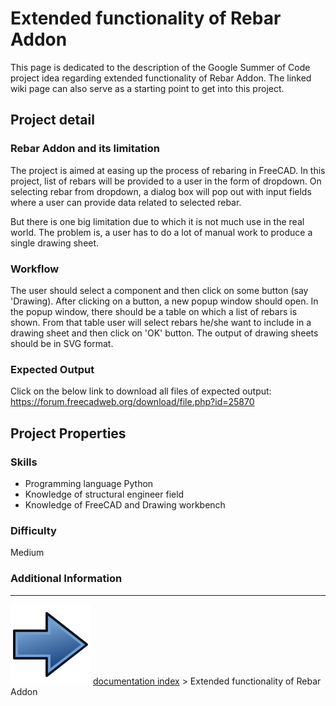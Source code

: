# Extended functionality of Rebar Addon
This page is dedicated to the description of the Google Summer of Code project idea regarding extended functionality of Rebar Addon. The linked wiki page can also serve as a starting point to get into this project.

## Project detail 

### Rebar Addon and its limitation 

The project is aimed at easing up the process of rebaring in FreeCAD. In this project, list of rebars will be provided to a user in the form of dropdown. On selecting rebar from dropdown, a dialog box will pop out with input fields where a user can provide data related to selected rebar.

But there is one big limitation due to which it is not much use in the real world. The problem is, a user has to do a lot of manual work to produce a single drawing sheet.

### Workflow

The user should select a component and then click on some button (say 'Drawing\). After clicking on a button, a new popup window should open. In the popup window, there should be a table on which a list of rebars is shown. From that table user will select rebars he/she want to include in a drawing sheet and then click on 'OK' button. The output of drawing sheets should be in SVG format.

### Expected Output 

Click on the below link to download all files of expected output: <https://forum.freecadweb.org/download/file.php?id=25870>

## Project Properties 

### Skills

-   Programming language Python
-   Knowledge of structural engineer field
-   Knowledge of FreeCAD and Drawing workbench

### Difficulty

Medium

### Additional Information



---
![](images/Button_right.svg) [documentation index](../README.md) > Extended functionality of Rebar Addon

